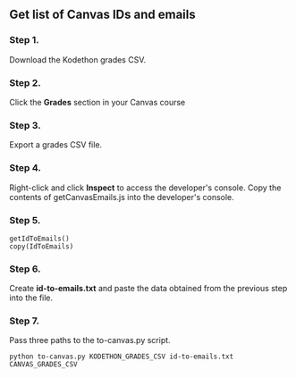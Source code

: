 ## Get list of Canvas IDs and emails

### Step 1.

Download the Kodethon grades CSV.

### Step 2.

Click the **Grades** section in your Canvas course

### Step 3.

Export a grades CSV file.

### Step 4.

Right-click and click **Inspect** to access the developer's console. Copy the contents of getCanvasEmails.js into the developer's console.

### Step 5.

```
getIdToEmails()
copy(IdToEmails)
```

### Step 6.

Create **id-to-emails.txt** and paste the data obtained from the previous step into the file.

### Step 7.

Pass three paths to the to-canvas.py script.

```
python to-canvas.py KODETHON_GRADES_CSV id-to-emails.txt CANVAS_GRADES_CSV
```
